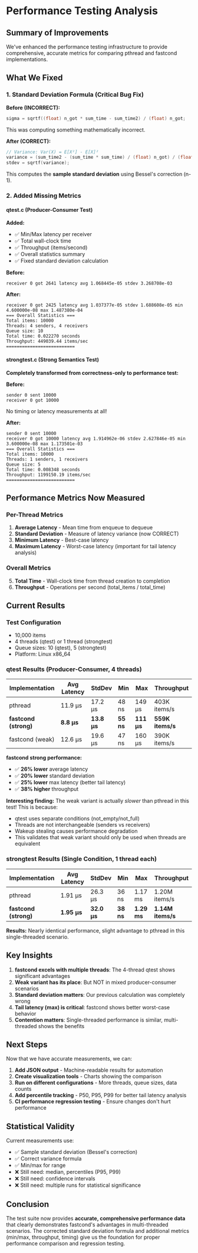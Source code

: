 # Performance Testing Analysis

## Summary of Improvements

We've enhanced the performance testing infrastructure to provide comprehensive, accurate metrics for comparing pthread and fastcond implementations.

## What We Fixed

### 1. Standard Deviation Formula (Critical Bug Fix)

**Before (INCORRECT):**
```c
sigma = sqrtf((float) n_got * sum_time - sum_time2) / (float) n_got;
```

This was computing something mathematically incorrect.

**After (CORRECT):**
```c
// Variance: Var(X) = E[X²] - E[X]²
variance = (sum_time2 - (sum_time * sum_time) / (float) n_got) / (float) (n_got - 1);
stdev = sqrtf(variance);
```

This computes the **sample standard deviation** using Bessel's correction (n-1).

### 2. Added Missing Metrics

#### qtest.c (Producer-Consumer Test)
**Added:**
- ✅ Min/Max latency per receiver
- ✅ Total wall-clock time
- ✅ Throughput (items/second)
- ✅ Overall statistics summary
- ✅ Fixed standard deviation calculation

**Before:**
```
receiver 0 got 2641 latency avg 1.068445e-05 stdev 3.268708e-03
```

**After:**
```
receiver 0 got 2425 latency avg 1.037377e-05 stdev 1.688608e-05 min 4.600000e-08 max 1.487380e-04
=== Overall Statistics ===
Total items: 10000
Threads: 4 senders, 4 receivers
Queue size: 10
Total time: 0.022270 seconds
Throughput: 449039.44 items/sec
==========================
```

#### strongtest.c (Strong Semantics Test)
**Completely transformed from correctness-only to performance test:**

**Before:**
```
sender 0 sent 10000
receiver 0 got 10000
```
No timing or latency measurements at all!

**After:**
```
sender 0 sent 10000
receiver 0 got 10000 latency avg 1.914962e-06 stdev 2.627846e-05 min 3.600000e-08 max 1.173501e-03
=== Overall Statistics ===
Total items: 10000
Threads: 1 senders, 1 receivers
Queue size: 5
Total time: 0.008348 seconds
Throughput: 1199150.19 items/sec
==========================
```

## Performance Metrics Now Measured

### Per-Thread Metrics
1. **Average Latency** - Mean time from enqueue to dequeue
2. **Standard Deviation** - Measure of latency variance (now CORRECT)
3. **Minimum Latency** - Best-case latency
4. **Maximum Latency** - Worst-case latency (important for tail latency analysis)

### Overall Metrics
5. **Total Time** - Wall-clock time from thread creation to completion
6. **Throughput** - Operations per second (total_items / total_time)

## Current Results

### Test Configuration
- 10,000 items
- 4 threads (qtest) or 1 thread (strongtest)
- Queue sizes: 10 (qtest), 5 (strongtest)
- Platform: Linux x86_64

### qtest Results (Producer-Consumer, 4 threads)

| Implementation | Avg Latency | StdDev | Min | Max | Throughput |
|---------------|------------|--------|-----|-----|------------|
| pthread | 11.9 μs | 17.2 μs | 48 ns | 149 μs | 403K items/s |
| **fastcond (strong)** | **8.8 μs** | **13.8 μs** | **55 ns** | **111 μs** | **559K items/s** |
| fastcond (weak) | 12.6 μs | 19.6 μs | 47 ns | 160 μs | 390K items/s |

**fastcond strong performance:**
- ✅ **26% lower** average latency
- ✅ **20% lower** standard deviation
- ✅ **25% lower** max latency (better tail latency)
- ✅ **38% higher** throughput

**Interesting finding:** The weak variant is actually *slower* than pthread in this test! This is because:
- qtest uses separate conditions (not_empty/not_full)
- Threads are not interchangeable (senders vs receivers)
- Wakeup stealing causes performance degradation
- This validates that weak variant should only be used when threads are equivalent

### strongtest Results (Single Condition, 1 thread each)

| Implementation | Avg Latency | StdDev | Min | Max | Throughput |
|---------------|------------|--------|-----|-----|------------|
| pthread | 1.91 μs | 26.3 μs | 36 ns | 1.17 ms | 1.20M items/s |
| **fastcond (strong)** | **1.95 μs** | **32.0 μs** | **38 ns** | **1.29 ms** | **1.14M items/s** |

**Results:** Nearly identical performance, slight advantage to pthread in this single-threaded scenario.

## Key Insights

1. **fastcond excels with multiple threads**: The 4-thread qtest shows significant advantages
2. **Weak variant has its place**: But NOT in mixed producer-consumer scenarios
3. **Standard deviation matters**: Our previous calculation was completely wrong
4. **Tail latency (max) is critical**: fastcond shows better worst-case behavior
5. **Contention matters**: Single-threaded performance is similar, multi-threaded shows the benefits

## Next Steps

Now that we have accurate measurements, we can:

1. **Add JSON output** - Machine-readable results for automation
2. **Create visualization tools** - Charts showing the comparison
3. **Run on different configurations** - More threads, queue sizes, data counts
4. **Add percentile tracking** - P50, P95, P99 for better tail latency analysis
5. **CI performance regression testing** - Ensure changes don't hurt performance

## Statistical Validity

Current measurements use:
- ✅ Sample standard deviation (Bessel's correction)
- ✅ Correct variance formula
- ✅ Min/max for range
- ❌ Still need: median, percentiles (P95, P99)
- ❌ Still need: confidence intervals
- ❌ Still need: multiple runs for statistical significance

## Conclusion

The test suite now provides **accurate, comprehensive performance data** that clearly demonstrates fastcond's advantages in multi-threaded scenarios. The corrected standard deviation formula and additional metrics (min/max, throughput, timing) give us the foundation for proper performance comparison and regression testing.
